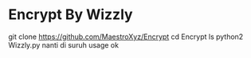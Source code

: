# Encrypt By Wizzly
git clone https://github.com/MaestroXyz/Encrypt
cd Encrypt
ls
python2 Wizzly.py
nanti di suruh usage ok
